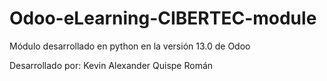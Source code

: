 # Odoo-eLearning-CIBERTEC-module

Módulo desarrollado en python en la versión 13.0 de Odoo

Desarrollado por: Kevin Alexander Quispe Román     

